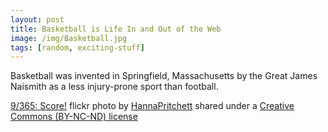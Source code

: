 ```yaml
---
layout: post
title: Basketball is Life In and Out of the Web
image: /img/Basketball.jpg
tags: [random, exciting-stuff]
---
```


Basketball was invented in Springfield, Massachusetts by the Great James Naismith as a less injury-prone sport than football. 


<a title="9/365: Score!" href="https://flickr.com/photos/28725326@N07/4671966561">9/365: Score!</a> flickr photo by <a href="https://flickr.com/people/28725326@N07">HannaPritchett</a> shared under a <a href="https://creativecommons.org/licenses/by-nc-nd/2.0/">Creative Commons (BY-NC-ND) license</a> </small>
